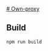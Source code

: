 [# Own-proxy](https://addons.mozilla.org/en-US/firefox/addon/own-proxy/)

## Build

`npm run build`

